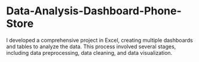 # Data-Analysis-Dashboard-Phone-Store
I developed a comprehensive project in Excel, creating multiple dashboards and tables to analyze the data. This process involved several stages, including data preprocessing, data cleaning, and data visualization.
